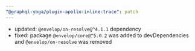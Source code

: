 ```yaml
---
"@graphql-yoga/plugin-apollo-inline-trace": patch
---
```


- updated: `@envelop/on-resolve@^4.1.1` dependency
- fixed: package `@envelop/core@^5.0.2` was added to devDependencies and `@envelop/on-resolve` was removed
